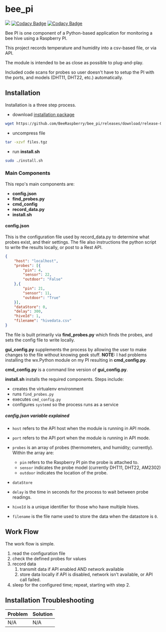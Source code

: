 # bee_pi
![](https://github.com/BeeRaspberry/bee_pi/workflows/build_and_package/badge.svg)
[![Codacy Badge](https://api.codacy.com/project/badge/Grade/0dd7ae717fb34eebaae1fd65b40ae881)](https://app.codacy.com/app/erikdeirdre/bee_pi?utm_source=github.com&utm_medium=referral&utm_content=BeeRaspberry/bee_pi&utm_campaign=Badge_Grade_Dashboard)
[![Codacy Badge](https://api.codacy.com/project/badge/Coverage/4cb8ef70df5243af80ed35039e965ba1)](https://www.codacy.com/manual/erikdeirdre/bee_pi?utm_source=github.com&utm_medium=referral&utm_content=BeeRaspberry/bee_pi&utm_campaign=Badge_Coverage)

Bee PI is one component of a Python-based application for monitoring a bee hive using a Raspberry PI.

This project records temperature and humidity into a csv-based file, or via API. 

The module is intended to be as close as possible to plug-and-play. 

Included code scans for probes so user doesn't have to setup the PI with the ports, and models (DHT11, DHT22, etc.) automatically.

## Installation
Installation is a three step process.

-   download [installation package](../../releases/download/release-0.1/files.tgz)
```bash
wget https://github.com/BeeRaspberry/bee_pi/releases/download/release-0.1/files.tgz
```
-   uncompress file
```bash
tar -xzvf files.tgz
```
-   run **install.sh**
```bash
sudo ./install.sh
```

### Main Components

This repo's main components are:
-   **config.json**
-   **find_probes.py**
-   **cmd_config**
-   **record_data.py**
-   **install.sh**

#### config.json

This is the configuration file used by record_data.py to determine what probes exist, and their settings. The file also instructions the python script to write the results locally, or post to a Rest API.

```json
{
	"host": "localhost",
	"probes": [{
		"pin": 4,
		"sensor": 22,
		"outdoor": "False"
	},{
		"pin": 21,
		"sensor": 11,
		"outdoor": "True"	
	}],
	"dataStore": 0,
	"delay": 300,
	"hiveId": 1,
	"filename": "hivedata.csv"
}
```
The file is built primarily via **find_probes.py** which finds the probes, and sets the config file to write locally.

**gui_config.py** supplements the process by allowing the user to make changes to the file without knowing geek stuff. **NOTE:** I had problems installing the wx.Python module on my PI resulting in **cmd_config.py**.

**cmd_config.py** is a command line version of **gui_config.py**.

**install.sh** installs the required components. Steps include:
-   creates the virtualenv environment
-   runs `find_probes.py`
-   executes `cmd_config.py`
-   configures `systemd` so the process runs as a service
 
##### config.json variable explained
-   `host` refers to the API host when the module is running in API mode.

-   `port` refers to the API port when the module is running in API mode.

-   `probes` is an array of probes (thermometers, and humidity; currently). Within the array are:
    -   `pin` refers to the Raspberry PI pin the probe is attached to.
    -   `sensor` indicates the probe model (currently DHT11, DHT22, AM2302)
    -   `outdoor` indicates the location of the probe.
    
-   `dataStore` 

-   `delay` is the time in seconds for the process to wait between probe readings.

-   `hiveId` is a unique identifier for those who have multiple hives.

-   `filename` is the file name used to store the data when the datastore is `0`.

## Work Flow
The work flow is simple.
1. read the configuration file
2. check the defined probes for values
3. record data
   1. transmit data if API enabled AND network available
   2. store data locally if API is disabled, network isn't available, or API call failed.
4. sleep for the configured time; repeat, starting with step 2.

## Installation Troubleshooting

| Problem | Solution |
| ---     | ---      |
| N/A     | N/A      |
